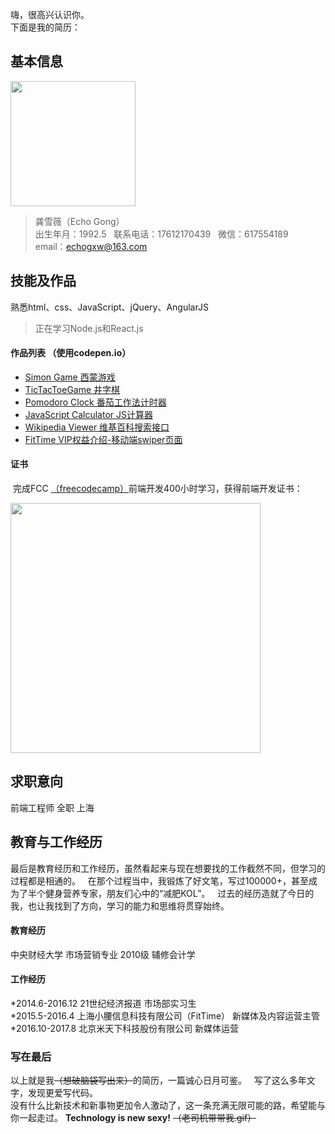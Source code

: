 嗨，很高兴认识你。  
下面是我的简历：  
   
    
## 基本信息  
   
<img src="https://wx2.sinaimg.cn/mw1024/737d6b71gy1fk4qznvdhmj20qo0zk4qp.jpg" width="200px"/>   

> 龚雪薇（Echo Gong）  
> 出生年月：1992.5   
> 联系电话：17612170439   
> 微信：617554189   
> email：echogxw@163.com  
    
## 技能及作品   
    
熟悉html、css、JavaScript、jQuery、AngularJS
> 正在学习Node.js和React.js
   
#### 作品列表  （使用codepen.io）  
  
* [Simon Game 西蒙游戏](https://codepen.io/echogong/full/mxerYy/)
* [TicTacToeGame 井字棋](https://codepen.io/echogong/full/yKLRLZ/)
* [Pomodoro Clock 番茄工作法计时器](https://codepen.io/echogong/full/OQeEyG/)
* [JavaScript Calculator JS计算器](https://codepen.io/echogong/full/oEEyOz/)
* [Wikipedia Viewer 维基百科搜索接口](https://codepen.io/echogong/full/KZOVER/)
* [FitTime VIP权益介绍-移动端swiper页面](https://codepen.io/echogong/full/oqjPxd/)

#### 证书
  
  完成FCC [（freecodecamp）](https://www.freecodecamp.org/echolovecoding)前端开发400小时学习，获得前端开发证书：
    
<img src="https://i.imgur.com/ToFZKBd.jpg" width="400px">
     
## 求职意向
   
前端工程师  全职  上海
   
  
   
## 教育与工作经历

最后是教育经历和工作经历，虽然看起来与现在想要找的工作截然不同，但学习的过程都是相通的。  
在那个过程当中，我锻炼了好文笔，写过100000+，甚至成为了半个健身营养专家，朋友们心中的“减肥KOL”。  
过去的经历造就了今日的我，也让我找到了方向，学习的能力和思维将贯穿始终。
   
#### 教育经历
中央财经大学 市场营销专业 2010级 辅修会计学
   
#### 工作经历
*2014.6-2016.12 21世纪经济报道 市场部实习生  
*2015.5-2016.4 上海小腰信息科技有限公司（FitTime） 新媒体及内容运营主管  
*2016.10-2017.8 北京米天下科技股份有限公司 新媒体运营
    
     
### 写在最后
   
以上就是我<del>（想破脑袋写出来）</del>的简历，一篇诚心日月可鉴。   
写了这么多年文字，发现更爱写代码。   
没有什么比新技术和新事物更加令人激动了，这一条充满无限可能的路，希望能与你一起走过。
**Technology is new sexy!**
<del>（老司机带带我.gif）</del>
